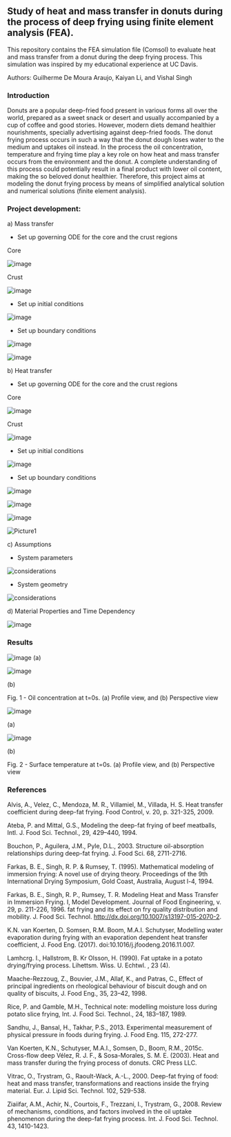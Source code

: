 ## Study of heat and mass transfer in donuts during the process of deep frying using finite element analysis (FEA).

This repository contains the FEA simulation file (Comsol) to evaluate heat and mass transfer from a donut during the deep frying process. This simulation was inspired by my educational experience at UC Davis.

Authors: Guilherme De Moura Araujo, Kaiyan Li, and Vishal Singh

### Introduction

Donuts are a popular deep-fried food present in various forms all over the world, prepared as a sweet snack or desert and usually accompanied by a cup of coffee and good stories. However, modern diets demand healthier nourishments, specially advertising against deep-fried foods. The donut frying process occurs in such a way that the donut dough loses water to the medium and uptakes oil instead. In the process the oil concentration, temperature and frying time play a key role on how heat and mass transfer occurs from the environment and the donut. A complete understanding of this process could potentially result in a final product with lower oil content, making the so beloved donut healthier. Therefore, this project aims at modeling the donut frying process by means of simplified analytical solution and numerical solutions (finite element analysis).


### Project development:
a) Mass transfer

- Set up governing ODE for the core and the crust regions

Core

![image](https://user-images.githubusercontent.com/39603677/115283876-d0cb7a00-a100-11eb-981e-94ee0b37aa34.png)

Crust

![image](https://user-images.githubusercontent.com/39603677/115283914-e0e35980-a100-11eb-9108-86196ccf8b36.png)


- Set up initial conditions


![image](https://user-images.githubusercontent.com/39603677/115283981-f3f62980-a100-11eb-984d-7340462c5dc9.png)


- Set up boundary conditions

![image](https://user-images.githubusercontent.com/39603677/115284038-03757280-a101-11eb-9daf-382a4fcb6a0e.png)

![image](https://user-images.githubusercontent.com/39603677/115284054-083a2680-a101-11eb-9f05-ea2cc6adfddd.png)

b) Heat transfer

- Set up governing ODE for the core and the crust regions

Core

![image](https://user-images.githubusercontent.com/39603677/115284738-e9885f80-a101-11eb-9618-852c84d9393b.png)

Crust

![image](https://user-images.githubusercontent.com/39603677/115284759-f311c780-a101-11eb-8c19-e0ff6feb7cc0.png)

- Set up initial conditions

![image](https://user-images.githubusercontent.com/39603677/115284814-02911080-a102-11eb-8a4c-f0eaa1d27d81.png)

- Set up boundary conditions

![image](https://user-images.githubusercontent.com/39603677/115284880-1177c300-a102-11eb-8d0d-75da218d84cd.png)

![image](https://user-images.githubusercontent.com/39603677/115284895-18063a80-a102-11eb-946e-08797ef2de51.png)

![image](https://user-images.githubusercontent.com/39603677/115284223-40da0000-a101-11eb-97c4-6c9a55e06c27.png)

![Picture1](https://user-images.githubusercontent.com/39603677/115284175-33247a80-a101-11eb-9daf-03c5a4112862.png)

c) Assumptions

- System parameters

![considerations](https://user-images.githubusercontent.com/39603677/115285400-af6b8d80-a102-11eb-8ee1-eb8929818171.JPG)

- System geometry

![considerations](https://user-images.githubusercontent.com/39603677/115285651-f8234680-a102-11eb-8e10-a4e0661d5e97.JPG)


d) Material Properties and Time Dependency

![image](https://user-images.githubusercontent.com/39603677/115285802-29037b80-a103-11eb-8ee1-6f1a1c30bdf8.png)

### Results
![image](https://user-images.githubusercontent.com/39603677/115285843-39b3f180-a103-11eb-9a79-6f22ce93cfff.png)
(a)

![image](https://user-images.githubusercontent.com/39603677/115285864-3f113c00-a103-11eb-9d69-dc7a0fcd0d1e.png)

(b)

Fig. 1 - Oil concentration at t=0s. (a) Profile view, and (b) Perspective view

![image](https://user-images.githubusercontent.com/39603677/115285884-446e8680-a103-11eb-9062-d8ff57abceeb.png)

(a)

![image](https://user-images.githubusercontent.com/39603677/115285900-4afcfe00-a103-11eb-98af-892f53f05cd3.png)

(b)

Fig. 2 - Surface temperature at t=0s. (a) Profile view, and (b) Perspective view

### References
Alvis, A., Velez, C., Mendoza, M. R., Villamiel, M., Villada, H. S. Heat transfer coefficient during deep-fat frying. Food Control, v. 20, p. 321-325, 2009.

Ateba, P. and Mittal, G.S., Modeling the deep-fat frying of beef meatballs, Intl. J. Food Sci. Technol., 29, 429–440, 1994.

Bouchon, P., Aguilera, J.M., Pyle, D.L., 2003. Structure oil-absorption relationships during deep-fat frying. J. Food Sci. 68, 2711-2716.

Farkas, B. E., Singh, R. P. & Rumsey, T. (1995). Mathematical modeling of immersion frying: A novel use of drying theory. Proceedings of the 9th International Drying Symposium, Gold Coast, Australia, August l-4, 1994.

Farkas, B. E., Singh, R. P., Rumsey, T. R. Modeling Heat and Mass Transfer in Immersion Frying. I, Model Development. Journal of Food Engineering, v. 29, p. 211-226, 1996.
fat frying and its effect on fry quality distribution and mobility. J. Food Sci. Technol. http://dx.doi.org/10.1007/s13197-015-2070-2.

K.N. van Koerten, D. Somsen, R.M. Boom, M.A.I. Schutyser, Modelling water evaporation during frying with an evaporation dependent heat transfer coefficient, J. Food Eng. (2017). doi:10.1016/j.jfoodeng.2016.11.007.

Lamhcrg. I., Hallstrom, B. Kr Olsson, H. (1990). Fat uptake in a potato drying/frying process. Lihettsm. Wiss. U. Echtwl. , 23 (4).

Maache-Rezzoug, Z., Bouvier, J.M., Allaf, K., and Patras, C., Effect of principal ingredients
on rheological behaviour of biscuit dough and on quality of biscuits, J. Food Eng., 35, 23–42, 1998.

Rice, P. and Gamble, M.H., Technical note: modelling moisture loss during potato slice frying, Int. J. Food Sci. Technol., 24, 183–187, 1989.

Sandhu, J., Bansal, H., Takhar, P.S., 2013. Experimental measurement of physical pressure in foods during frying. J. Food Eng. 115, 272-277.

Van Koerten, K.N., Schutyser, M.A.I., Somsen, D., Boom, R.M., 2015c. Cross-flow deep
Vélez, R. J. F., & Sosa-Morales, S. M. E. (2003). Heat and mass transfer during the frying process of donuts. CRC Press LLC.

Vitrac, O., Trystram, G., Raoult-Wack, A.-L., 2000. Deep-fat frying of food: heat and mass transfer, transformations and reactions inside the frying material. Eur. J. Lipid Sci. Technol. 102, 529-538.

Ziaiifar, A.M., Achir, N., Courtois, F., Trezzani, I., Trystram, G., 2008. Review of mechanisms, conditions, and factors involved in the oil uptake phenomenon during the deep-fat frying process. Int. J. Food Sci. Technol. 43, 1410-1423.
